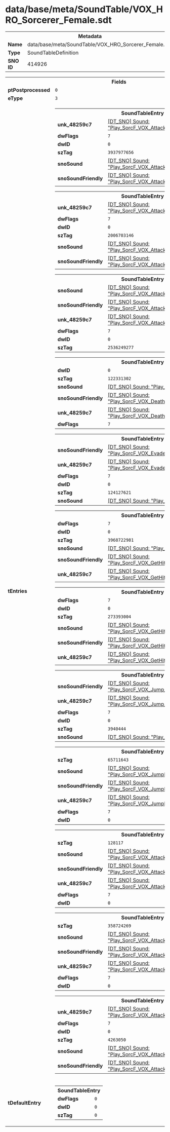 <h1>data/base/meta/SoundTable/VOX_HRO_Sorcerer_Female.sdt</h1><table><tr><th colspan="100%">Metadata</th></tr><tr><td><b>Name</b></td><td>data/base/meta/SoundTable/VOX_HRO_Sorcerer_Female.sdt</td></tr><tr><td><b>Type</b></td><td>SoundTableDefinition</td></tr><tr><td><b>SNO ID</b></td><td>414926</td></tr></table>

<table><tr><th colspan="100%">Fields</th></tr><tr><td><b>ptPostprocessed</b></td><td><code>0</code></td></tr><tr><td><b>eType</b></td><td><code>3</code></td></tr><tr><td><b>tEntries</b></td><td><table><tr><th colspan="100%">SoundTableEntry</th></tr><tr><td><b>unk_48259c7</b></td><td><a href="..\Sound\Play_SorcF_VOX_Attack_Small_3P_Enemy.snd">[DT_SNO] Sound: "Play_SorcF_VOX_Attack_Small_3P_Enemy"</a></td></tr><tr><td><b>dwFlags</b></td><td><code>7</code></td></tr><tr><td><b>dwID</b></td><td><code>0</code></td></tr><tr><td><b>szTag</b></td><td><code>3937977656</code></td></tr><tr><td><b>snoSound</b></td><td><a href="..\Sound\Play_SorcF_VOX_Attack_Small_1P.snd">[DT_SNO] Sound: "Play_SorcF_VOX_Attack_Small_1P"</a></td></tr><tr><td><b>snoSoundFriendly</b></td><td><a href="..\Sound\Play_SorcF_VOX_Attack_Small_3P_Friendly.snd">[DT_SNO] Sound: "Play_SorcF_VOX_Attack_Small_3P_Friendly"</a></td></tr></table>


<table><tr><th colspan="100%">SoundTableEntry</th></tr><tr><td><b>unk_48259c7</b></td><td><a href="..\Sound\Play_SorcF_VOX_Attack_Big_3P_Enemy.snd">[DT_SNO] Sound: "Play_SorcF_VOX_Attack_Big_3P_Enemy"</a></td></tr><tr><td><b>dwFlags</b></td><td><code>7</code></td></tr><tr><td><b>dwID</b></td><td><code>0</code></td></tr><tr><td><b>szTag</b></td><td><code>2006703146</code></td></tr><tr><td><b>snoSound</b></td><td><a href="..\Sound\Play_SorcF_VOX_Attack_Big_1P.snd">[DT_SNO] Sound: "Play_SorcF_VOX_Attack_Big_1P"</a></td></tr><tr><td><b>snoSoundFriendly</b></td><td><a href="..\Sound\Play_SorcF_VOX_Attack_Big_3P_Friendly.snd">[DT_SNO] Sound: "Play_SorcF_VOX_Attack_Big_3P_Friendly"</a></td></tr></table>


<table><tr><th colspan="100%">SoundTableEntry</th></tr><tr><td><b>snoSound</b></td><td><a href="..\Sound\Play_SorcF_VOX_Attack_Ultimate_1P.snd">[DT_SNO] Sound: "Play_SorcF_VOX_Attack_Ultimate_1P"</a></td></tr><tr><td><b>snoSoundFriendly</b></td><td><a href="..\Sound\Play_SorcF_VOX_Attack_Ultimate_3P_Friendly.snd">[DT_SNO] Sound: "Play_SorcF_VOX_Attack_Ultimate_3P_Friendly"</a></td></tr><tr><td><b>unk_48259c7</b></td><td><a href="..\Sound\Play_SorcF_VOX_Attack_Ultimate_3P_Enemy.snd">[DT_SNO] Sound: "Play_SorcF_VOX_Attack_Ultimate_3P_Enemy"</a></td></tr><tr><td><b>dwFlags</b></td><td><code>7</code></td></tr><tr><td><b>dwID</b></td><td><code>0</code></td></tr><tr><td><b>szTag</b></td><td><code>2536249277</code></td></tr></table>


<table><tr><th colspan="100%">SoundTableEntry</th></tr><tr><td><b>dwID</b></td><td><code>0</code></td></tr><tr><td><b>szTag</b></td><td><code>122331302</code></td></tr><tr><td><b>snoSound</b></td><td><a href="..\Sound\Play_SorcF_VOX_Death_1P.snd">[DT_SNO] Sound: "Play_SorcF_VOX_Death_1P"</a></td></tr><tr><td><b>snoSoundFriendly</b></td><td><a href="..\Sound\Play_SorcF_VOX_Death_3P_Friendly.snd">[DT_SNO] Sound: "Play_SorcF_VOX_Death_3P_Friendly"</a></td></tr><tr><td><b>unk_48259c7</b></td><td><a href="..\Sound\Play_SorcF_VOX_Death_3P_Enemy.snd">[DT_SNO] Sound: "Play_SorcF_VOX_Death_3P_Enemy"</a></td></tr><tr><td><b>dwFlags</b></td><td><code>7</code></td></tr></table>


<table><tr><th colspan="100%">SoundTableEntry</th></tr><tr><td><b>snoSoundFriendly</b></td><td><a href="..\Sound\Play_SorcF_VOX_Evade_3P_Friendly.snd">[DT_SNO] Sound: "Play_SorcF_VOX_Evade_3P_Friendly"</a></td></tr><tr><td><b>unk_48259c7</b></td><td><a href="..\Sound\Play_SorcF_VOX_Evade_3P_Enemy.snd">[DT_SNO] Sound: "Play_SorcF_VOX_Evade_3P_Enemy"</a></td></tr><tr><td><b>dwFlags</b></td><td><code>7</code></td></tr><tr><td><b>dwID</b></td><td><code>0</code></td></tr><tr><td><b>szTag</b></td><td><code>124127621</code></td></tr><tr><td><b>snoSound</b></td><td><a href="..\Sound\Play_SorcF_VOX_Evade_1P.snd">[DT_SNO] Sound: "Play_SorcF_VOX_Evade_1P"</a></td></tr></table>


<table><tr><th colspan="100%">SoundTableEntry</th></tr><tr><td><b>dwFlags</b></td><td><code>7</code></td></tr><tr><td><b>dwID</b></td><td><code>0</code></td></tr><tr><td><b>szTag</b></td><td><code>3968722981</code></td></tr><tr><td><b>snoSound</b></td><td><a href="..\Sound\Play_SorcF_VOX_GetHit_1P.snd">[DT_SNO] Sound: "Play_SorcF_VOX_GetHit_1P"</a></td></tr><tr><td><b>snoSoundFriendly</b></td><td><a href="..\Sound\Play_SorcF_VOX_GetHit_3P_Friendly.snd">[DT_SNO] Sound: "Play_SorcF_VOX_GetHit_3P_Friendly"</a></td></tr><tr><td><b>unk_48259c7</b></td><td><a href="..\Sound\Play_SorcF_VOX_GetHit_3P_Enemy.snd">[DT_SNO] Sound: "Play_SorcF_VOX_GetHit_3P_Enemy"</a></td></tr></table>


<table><tr><th colspan="100%">SoundTableEntry</th></tr><tr><td><b>dwFlags</b></td><td><code>7</code></td></tr><tr><td><b>dwID</b></td><td><code>0</code></td></tr><tr><td><b>szTag</b></td><td><code>273393004</code></td></tr><tr><td><b>snoSound</b></td><td><a href="..\Sound\Play_SorcF_VOX_GetHit_Knockback_1P.snd">[DT_SNO] Sound: "Play_SorcF_VOX_GetHit_Knockback_1P"</a></td></tr><tr><td><b>snoSoundFriendly</b></td><td><a href="..\Sound\Play_SorcF_VOX_GetHit_Knockback_3P_Friendly.snd">[DT_SNO] Sound: "Play_SorcF_VOX_GetHit_Knockback_3P_Friendly"</a></td></tr><tr><td><b>unk_48259c7</b></td><td><a href="..\Sound\Play_SorcF_VOX_GetHit_Knockback_3P_Enemy.snd">[DT_SNO] Sound: "Play_SorcF_VOX_GetHit_Knockback_3P_Enemy"</a></td></tr></table>


<table><tr><th colspan="100%">SoundTableEntry</th></tr><tr><td><b>snoSoundFriendly</b></td><td><a href="..\Sound\Play_SorcF_VOX_Jump_3P_Friendly.snd">[DT_SNO] Sound: "Play_SorcF_VOX_Jump_3P_Friendly"</a></td></tr><tr><td><b>unk_48259c7</b></td><td><a href="..\Sound\Play_SorcF_VOX_Jump_3P_Enemy.snd">[DT_SNO] Sound: "Play_SorcF_VOX_Jump_3P_Enemy"</a></td></tr><tr><td><b>dwFlags</b></td><td><code>7</code></td></tr><tr><td><b>dwID</b></td><td><code>0</code></td></tr><tr><td><b>szTag</b></td><td><code>3940444</code></td></tr><tr><td><b>snoSound</b></td><td><a href="..\Sound\Play_SorcF_VOX_Jump_1P.snd">[DT_SNO] Sound: "Play_SorcF_VOX_Jump_1P"</a></td></tr></table>


<table><tr><th colspan="100%">SoundTableEntry</th></tr><tr><td><b>szTag</b></td><td><code>65711643</code></td></tr><tr><td><b>snoSound</b></td><td><a href="..\Sound\Play_SorcF_VOX_JumpLand_1P.snd">[DT_SNO] Sound: "Play_SorcF_VOX_JumpLand_1P"</a></td></tr><tr><td><b>snoSoundFriendly</b></td><td><a href="..\Sound\Play_SorcF_VOX_JumpLand_3P_Friendly.snd">[DT_SNO] Sound: "Play_SorcF_VOX_JumpLand_3P_Friendly"</a></td></tr><tr><td><b>unk_48259c7</b></td><td><a href="..\Sound\Play_SorcF_VOX_JumpLand_3P_Enemy.snd">[DT_SNO] Sound: "Play_SorcF_VOX_JumpLand_3P_Enemy"</a></td></tr><tr><td><b>dwFlags</b></td><td><code>7</code></td></tr><tr><td><b>dwID</b></td><td><code>0</code></td></tr></table>


<table><tr><th colspan="100%">SoundTableEntry</th></tr><tr><td><b>szTag</b></td><td><code>128117</code></td></tr><tr><td><b>snoSound</b></td><td><a href="..\Sound\Play_SorcF_VOX_Attack_RunBreath_1P.snd">[DT_SNO] Sound: "Play_SorcF_VOX_Attack_RunBreath_1P"</a></td></tr><tr><td><b>snoSoundFriendly</b></td><td><a href="..\Sound\Play_SorcF_VOX_Attack_RunBreath_3P_Friendly.snd">[DT_SNO] Sound: "Play_SorcF_VOX_Attack_RunBreath_3P_Friendly"</a></td></tr><tr><td><b>unk_48259c7</b></td><td><a href="..\Sound\Play_SorcF_VOX_Attack_RunBreath_3P_Enemy.snd">[DT_SNO] Sound: "Play_SorcF_VOX_Attack_RunBreath_3P_Enemy"</a></td></tr><tr><td><b>dwFlags</b></td><td><code>7</code></td></tr><tr><td><b>dwID</b></td><td><code>0</code></td></tr></table>


<table><tr><th colspan="100%">SoundTableEntry</th></tr><tr><td><b>szTag</b></td><td><code>358724269</code></td></tr><tr><td><b>snoSound</b></td><td><a href="..\Sound\Play_SorcF_VOX_Attack_Struggle_1P.snd">[DT_SNO] Sound: "Play_SorcF_VOX_Attack_Struggle_1P"</a></td></tr><tr><td><b>snoSoundFriendly</b></td><td><a href="..\Sound\Play_SorcF_VOX_Attack_Struggle_3P_Friendly.snd">[DT_SNO] Sound: "Play_SorcF_VOX_Attack_Struggle_3P_Friendly"</a></td></tr><tr><td><b>unk_48259c7</b></td><td><a href="..\Sound\Play_SorcF_VOX_Attack_Struggle_3P_Enemy.snd">[DT_SNO] Sound: "Play_SorcF_VOX_Attack_Struggle_3P_Enemy"</a></td></tr><tr><td><b>dwFlags</b></td><td><code>7</code></td></tr><tr><td><b>dwID</b></td><td><code>0</code></td></tr></table>


<table><tr><th colspan="100%">SoundTableEntry</th></tr><tr><td><b>unk_48259c7</b></td><td><a href="..\Sound\Play_SorcF_VOX_Attack_Stun_3P_Enemy.snd">[DT_SNO] Sound: "Play_SorcF_VOX_Attack_Stun_3P_Enemy"</a></td></tr><tr><td><b>dwFlags</b></td><td><code>7</code></td></tr><tr><td><b>dwID</b></td><td><code>0</code></td></tr><tr><td><b>szTag</b></td><td><code>4263050</code></td></tr><tr><td><b>snoSound</b></td><td><a href="..\Sound\Play_SorcF_VOX_Attack_Stun_1P.snd">[DT_SNO] Sound: "Play_SorcF_VOX_Attack_Stun_1P"</a></td></tr><tr><td><b>snoSoundFriendly</b></td><td><a href="..\Sound\Play_SorcF_VOX_Attack_Stun_3P_Friendly.snd">[DT_SNO] Sound: "Play_SorcF_VOX_Attack_Stun_3P_Friendly"</a></td></tr></table>


</td></tr><tr><td><b>tDefaultEntry</b></td><td><table><tr><th colspan="100%">SoundTableEntry</th></tr><tr><td><b>dwFlags</b></td><td><code>0</code></td></tr><tr><td><b>dwID</b></td><td><code>0</code></td></tr><tr><td><b>szTag</b></td><td><code>0</code></td></tr></table>

</td></tr></table>

